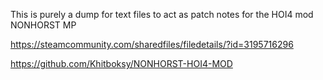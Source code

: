 This is purely a dump for text files to act as patch notes for the HOI4 mod NONHORST MP 

https://steamcommunity.com/sharedfiles/filedetails/?id=3195716296

https://github.com/Khitboksy/NONHORST-HOI4-MOD
